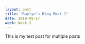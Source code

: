 ```yaml
---
layout: post
title: "Raylyn's Blog Post 1"
date: 2018-08-17
week: Week 2
---
```

This is my test post for multiple posts
